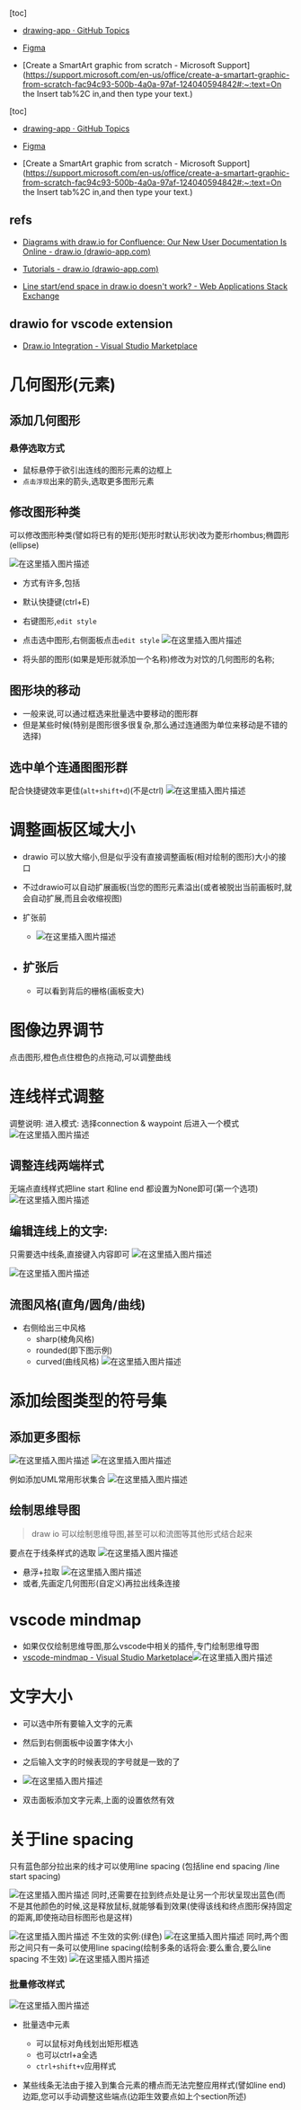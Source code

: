 [toc]

- [drawing-app · GitHub Topics](https://github.com/topics/drawing-app)

- [Figma](https://www.figma.com/file/96EaDEuwW1rVmtgahmaZLP/Untitled?type=design&node-id=0-1&t=KxMYwtxjfMKTyoeF-0)

- [Create a SmartArt graphic from scratch - Microsoft Support](https://support.microsoft.com/en-us/office/create-a-smartart-graphic-from-scratch-fac94c93-500b-4a0a-97af-124040594842#:~:text=On the Insert tab%2C in,and then type your text.)

  

[toc]

- [drawing-app · GitHub Topics](https://github.com/topics/drawing-app)

- [Figma](https://www.figma.com/file/96EaDEuwW1rVmtgahmaZLP/Untitled?type=design&node-id=0-1&t=KxMYwtxjfMKTyoeF-0)

- [Create a SmartArt graphic from scratch - Microsoft Support](https://support.microsoft.com/en-us/office/create-a-smartart-graphic-from-scratch-fac94c93-500b-4a0a-97af-124040594842#:~:text=On the Insert tab%2C in,and then type your text.)

  

## refs



- [Diagrams with draw.io for Confluence: Our New User Documentation Is Online - draw.io (drawio-app.com)](https://drawio-app.com/blog/diagrams-with-draw-io-for-confluence-our-new-user-documentation-is-online/)
- [Tutorials - draw.io (drawio-app.com)](https://drawio-app.com/tutorials/)

- [Line start/end space in draw.io doesn't work? - Web Applications Stack Exchange](https://webapps.stackexchange.com/questions/113809/line-start-end-space-in-draw-io-doesnt-work)

##  drawio for vscode extension

- [Draw.io Integration - Visual Studio Marketplace](https://marketplace.visualstudio.com/items?itemName=hediet.vscode-drawio)

# 几何图形(元素)

##  添加几何图形



###  悬停选取方式

- 鼠标悬停于欲引出连线的图形元素的边框上
- `点击浮现`出来的箭头,选取更多图形元素

##  修改图形种类

可以修改图形种类(譬如将已有的矩形(矩形时默认形状)改为菱形rhombus;椭圆形(ellipse)

![在这里插入图片描述](https://img-blog.csdnimg.cn/b11f04535cae4661a00a129a509231fa.png?x-oss-process=image/watermark,type_d3F5LXplbmhlaQ,shadow_50,text_Q1NETiBAeHVjaGFveGluMTM3NQ==,size_20,color_FFFFFF,t_70,g_se,x_16)

- 方式有许多,包括

- 默认快捷键(ctrl+E)
- 右键图形,`edit style`
- 点击选中图形,右侧面板点击`edit style`
  ![在这里插入图片描述](https://img-blog.csdnimg.cn/553adf04768c4da9a702e8b527dbadd0.png)

- 将头部的图形(如果是矩形就添加一个名称)修改为对饮的几何图形的名称;

##  图形块的移动

- 一般来说,可以通过框选来批量选中要移动的图形群
- 但是某些时候(特别是图形很多很复杂,那么通过连通图为单位来移动是不错的选择)

##  选中单个连通图图形群 

配合快捷键效率更佳(`alt+shift+d`)(不是ctrl)
![在这里插入图片描述](https://img-blog.csdnimg.cn/b5fac20f030148e9b5cd1df61affaf83.png)


# 调整画板区域大小

- drawio 可以放大缩小,但是似乎没有直接调整画板(相对绘制的图形)大小的接口
- 不过drawio可以自动扩展画板(当您的图形元素溢出(或者被脱出当前画板时,就会自动扩展,而且会收缩视图)
- 扩张前
  - ![在这里插入图片描述](https://img-blog.csdnimg.cn/ff0290edc2684d70a90eeab5c0b20c48.png?x-oss-process=image/watermark,type_d3F5LXplbmhlaQ,shadow_50,text_Q1NETiBAeHVjaGFveGluMTM3NQ==,size_19,color_FFFFFF,t_70,g_se,x_16)

- 扩张后
  - 
  - 可以看到背后的栅格(画板变大)

#  图像边界调节


点击图形,橙色点住橙色的点拖动,可以调整曲线

#  连线样式调整


调整说明:
进入模式:
选择connection & waypoint 后进入一个模式
![在这里插入图片描述](https://img-blog.csdnimg.cn/da81fc0c1f864ebcb16b5beb3e55f75e.png)

## 调整连线两端样式

无端点直线样式把line start 和line end 都设置为None即可(第一个选项)
![在这里插入图片描述](https://img-blog.csdnimg.cn/514c92a7296041cfb292f12cabb40675.png)

##  编辑连线上的文字:

只需要选中线条,直接键入内容即可
![在这里插入图片描述](https://img-blog.csdnimg.cn/abb40a73496d4d2db36be04cbf3ec3c4.png)

![在这里插入图片描述](https://img-blog.csdnimg.cn/c67c768cc5564e8598171ef4025bd41a.png?x-oss-process=image/watermark,type_ZHJvaWRzYW5zZmFsbGJhY2s,shadow_50,text_Q1NETiBAeHVjaGFveGluMTM3NQ==,size_19,color_FFFFFF,t_70,g_se,x_16)

##  流图风格(直角/圆角/曲线)

- 右侧给出三中风格
  - sharp(棱角风格)
  - rounded(即下图示例) 
  - curved(曲线风格)
    ![在这里插入图片描述](https://img-blog.csdnimg.cn/eeeaae363ffe4177a5efe7be7e90bea9.png)

#  添加绘图类型的符号集

##  添加更多图标

![在这里插入图片描述](https://img-blog.csdnimg.cn/01955e19ca26417da91ef04176871c35.png)
![在这里插入图片描述](https://img-blog.csdnimg.cn/fccaec6f5255429ab5b61686f6df6b7f.png)

例如添加UML常用形状集合
![在这里插入图片描述](https://img-blog.csdnimg.cn/33888b3a38974498ad6918f7f6990880.png?x-oss-process=image/watermark,type_ZHJvaWRzYW5zZmFsbGJhY2s,shadow_50,text_Q1NETiBAeHVjaGFveGluMTM3NQ==,size_17,color_FFFFFF,t_70,g_se,x_16)

##  绘制思维导图

> draw io 可以绘制思维导图,甚至可以和流图等其他形式结合起来

要点在于线条样式的选取
![在这里插入图片描述](https://img-blog.csdnimg.cn/c5a0aaf3df6e41e19f6a58f1f923f091.png)

- 悬浮+拉取
  ![在这里插入图片描述](https://img-blog.csdnimg.cn/220891580845479c9116f1e857abd2a6.png)
- 或者,先画定几何图形(自定义)再拉出线条连接

#  vscode mindmap

- 如果仅仅绘制思维导图,那么vscode中相关的插件,专门绘制思维导图
- [vscode-mindmap - Visual Studio Marketplace](https://marketplace.visualstudio.com/items?itemName=Souche.vscode-mindmap)![在这里插入图片描述](https://img-blog.csdnimg.cn/4d2a5baf886e4d40824fd1e7ff4333ef.png)


#  文字大小

- 可以选中所有要输入文字的元素
- 然后到右侧面板中设置字体大小
- 之后输入文字的时候表现的字号就是一致的了

- ![在这里插入图片描述](https://img-blog.csdnimg.cn/e7b07851625e4f6f8900e1f11d6267ed.png)


- 双击面板添加文字元素,上面的设置依然有效


#  关于line spacing

只有蓝色部分拉出来的线才可以使用line spacing
(包括line end spacing /line start spacing)

![在这里插入图片描述](https://img-blog.csdnimg.cn/ae1e6fdce84248a69b12ab71a4f20bd2.png?x-oss-process=image/watermark,type_d3F5LXplbmhlaQ,shadow_50,text_Q1NETiBAeHVjaGFveGluMTM3NQ==,size_18,color_FFFFFF,t_70,g_se,x_16)
同时,还需要在拉到终点处是让另一个形状呈现出蓝色(而不是其他颜色的时候,这是释放鼠标,就能够看到效果(使得该线和终点图形保持固定的距离,即使拖动目标图形也是这样)

![在这里插入图片描述](https://img-blog.csdnimg.cn/fd74b20f0a604e0caeb34de55de39f25.png?x-oss-process=image/watermark,type_d3F5LXplbmhlaQ,shadow_50,text_Q1NETiBAeHVjaGFveGluMTM3NQ==,size_16,color_FFFFFF,t_70,g_se,x_16)
不生效的实例:(绿色)
![在这里插入图片描述](https://img-blog.csdnimg.cn/ac0be72f22d647ddaf9c5012cccdbb1d.png?x-oss-process=image/watermark,type_d3F5LXplbmhlaQ,shadow_50,text_Q1NETiBAeHVjaGFveGluMTM3NQ==,size_11,color_FFFFFF,t_70,g_se,x_16)
同时,两个图形之间只有一条可以使用line spacing(绘制多条的话将会:要么重合,要么line spacing 不生效)
![在这里插入图片描述](https://img-blog.csdnimg.cn/303e9be77bf448c58de0920858e1151e.png?x-oss-process=image/watermark,type_d3F5LXplbmhlaQ,shadow_50,text_Q1NETiBAeHVjaGFveGluMTM3NQ==,size_8,color_FFFFFF,t_70,g_se,x_16)

###  批量修改样式

![在这里插入图片描述](https://img-blog.csdnimg.cn/caca4bc0ecbd4832a955c01e8e0f3e66.png?x-oss-process=image/watermark,type_d3F5LXplbmhlaQ,shadow_50,text_Q1NETiBAeHVjaGFveGluMTM3NQ==,size_18,color_FFFFFF,t_70,g_se,x_16)

- 批量选中元素
  - 可以鼠标对角线划出矩形框选
  - 也可以ctrl+a全选
  - `ctrl+shift+v`应用样式

- 某些线条无法由于接入到集合元素的槽点而无法完整应用样式(譬如line end)边距,您可以手动调整这些端点(边距生效要点如上个section所述)  



